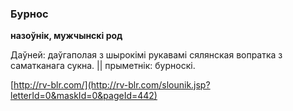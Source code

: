 ### Бурнос
**назоўнік, мужчынскі род**

Даўней: даўгаполая з шырокімі рукавамі сялянская вопратка з саматканага сукна. || прыметнік: бурноскі.

<a rel="author">[http://rv-blr.com/](http://rv-blr.com/slounik.jsp?letterId=0&maskId=0&pageId=442)</a>
